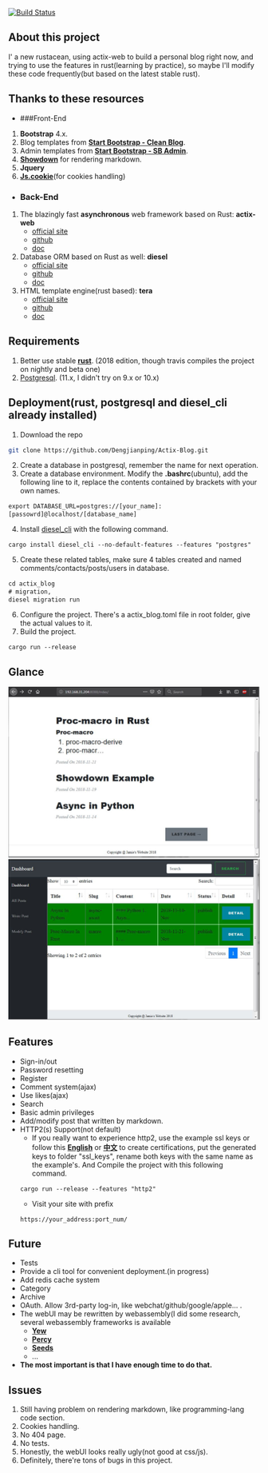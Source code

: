 [![Build Status](https://travis-ci.com/Dengjianping/Actix-Blog.svg?branch=master)](https://travis-ci.com/Dengjianping/Actix-Blog)

## About this project
I' a new rustacean, using actix-web to build a personal blog right now, and trying to use the features in rust(learning by practice), so maybe I'll modify these code frequently(but based on the latest stable rust).

## Thanks to these resources
- ###Front-End
1. **Bootstrap** 4.x.
2. Blog templates from **[Start Bootstrap - Clean Blog](https://github.com/BlackrockDigital/startbootstrap-clean-blog)**.
3. Admin templates from **[Start Bootstrap - SB Admin](https://github.com/BlackrockDigital/startbootstrap-sb-admin)**.
4. **[Showdown](https://github.com/showdownjs/showdown)** for rendering markdown.
5. **Jquery**
6. **[Js.cookie](https://github.com/js-cookie/js-cookie)**(for cookies handling)

- ### Back-End
1. The blazingly fast **asynchronous** web framework based on Rust: **actix-web**
    - [official site](https://actix.rs/)
    - [github](https://github.com/actix/actix-web)
    - [doc](https://actix.rs/api/actix-web/stable/actix_web/)
2. Database ORM based on Rust as well: **diesel**
    - [official site](http://diesel.rs/)
    - [github](https://github.com/diesel-rs/diesel)
    - [doc](http://docs.diesel.rs/diesel/index.html)
3. HTML template engine(rust based): **tera**
    - [official site](https://tera.netlify.com/)
    - [github](https://github.com/Keats/tera)
    - [doc](https://docs.rs/tera/0.11.20/tera/)

## Requirements
1. Better use stable [**rust**](https://www.rust-lang.org/). (2018 edition, though travis compiles the project on nightly and beta one)
2. [Postgresql](https://www.postgresql.org/download/). (11.x, I didn't try on 9.x or 10.x)


## Deployment(rust, postgresql and diesel_cli already installed)
1. Download the repo
```sh
git clone https://github.com/Dengjianping/Actix-Blog.git
```
2. Create a database in postgresql, remember the name for next operation.
3. Create a database environment. Modify the **.bashrc**(ubuntu), add the following line to it, replace the contents contained by brackets with your own names.
```
export DATABASE_URL=postgres://[your_name]:[passowrd]@localhost/[database_name]
```
4. Install [diesel_cli](http://diesel.rs/guides/getting-started/) with the following command.
```
cargo install diesel_cli --no-default-features --features "postgres"
```
5. Create these related tables, make sure 4 tables created and named comments/contacts/posts/users in database.
```
cd actix_blog
# migration, 
diesel migration run
```
6. Configure the project. There's a actix_blog.toml file in root folder, give the actual values to it.
7. Build the project.
```
cargo run --release
```


## Glance
![main page](samples/blog_page.JPG)
![admin page](samples/admin_page.JPG)

## Features
- Sign-in/out
- Password resetting
- Register
- Comment system(ajax)
- Use likes(ajax)
- Search
- Basic admin privileges
- Add/modify post that written by markdown.
- HTTP2(s) Support(not default)
    - If you really want to experience http2, use the example ssl keys or follow this **[English](https://www.wikihow.com/Be-Your-Own-Certificate-Authority)** or **[中文](https://www.linuxidc.com/Linux/2015-10/124001.htm)** to create certifications, put the generated keys to folder "ssl_keys", rename both keys with the same name as the example's. And Compile the project with this following command.
    ```
    cargo run --release --features "http2"
    ```
    - Visit your site with prefix 
    ```
    https://your_address:port_num/
    ```


## Future
- Tests
- Provide a cli tool for convenient deployment.(in progress)
- Add redis cache system
- Category
- Archive
- OAuth. Allow 3rd-party log-in, like webchat/github/google/apple... .
- The webUI may be rewritten by webassembly(I did some research, several webassembly frameworks is available
    - **[Yew](https://github.com/DenisKolodin/yew)**
    - **[Percy](https://github.com/chinedufn/percy)**
    - **[Seeds](https://github.com/David-OConnor/seed)**
    - ...
- **The most important is that I have enough time to do that.**

## Issues
1. Still having problem on rendering markdown, like programming-lang code section.
2. Cookies handling.
3. No 404 page.
4. No tests.
5. Honestly, the webUI looks really ugly(not good at css/js).
6. Definitely, there're tons of bugs in this project.